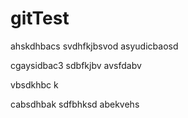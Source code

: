 # gitTest
ahskdhbacs
svdhfkjbsvod
asyudicbaosd

cgaysidbac3
sdbfkjbv
avsfdabv


vbsdkhbc k


cabsdhbak
 sdfbhksd
 abekvehs

